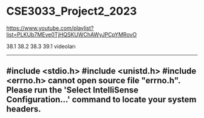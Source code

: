 # CSE3033_Project2_2023

https://www.youtube.com/playlist?list=PLKUb7MEve0TjHQSKUWChAWyJPCpYMRovO

38.1 38.2 38.3 39.1 videoları

----
#include <stdio.h>
#include <unistd.h>
#include <errno.h>
cannot open source file "errno.h". Please run the 'Select IntelliSense Configuration...' command to locate your system headers.
---